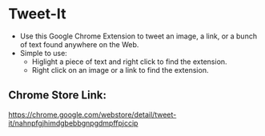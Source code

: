 # Tweet-It

* Use this Google Chrome Extension to tweet an image, a link, or a bunch of text found anywhere on the Web.
* Simple to use:
  * Higlight a piece of text and right click to find the extension.
  * Right click on an image or a link to find the extension.

## Chrome Store Link:
https://chrome.google.com/webstore/detail/tweet-it/nahnpfgjhimdgbebbgnpgdmpffpjccip
